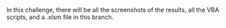 In this challenge, there will be all the screenshots of the results, all the VBA scripts, and a .xlsm file in this branch. 

